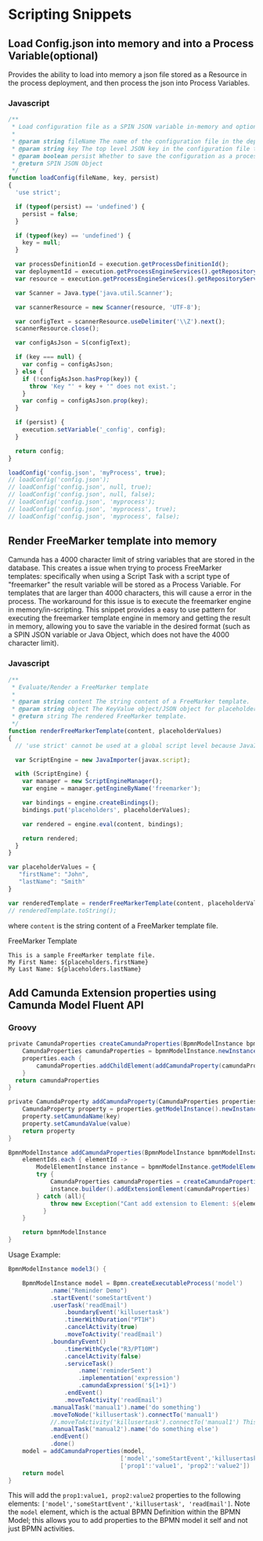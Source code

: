 # Scripting Snippets


## Load Config.json into memory and into a Process Variable(optional)

Provides the ability to load into memory a json file stored as a Resource in the process deployment, and then process the json into Process Variables.

### Javascript 

```javascript
/**
 * Load configuration file as a SPIN JSON variable in-memory and optionally as a process variable.
 *
 * @param string fileName The name of the configuration file in the deployment.
 * @param string key The top level JSON key in the configuration file that will be saved, and other keys/objects are omitted.
 * @param boolean persist Whether to save the configuration as a process variable.
 * @return SPIN JSON Object
 */
function loadConfig(fileName, key, persist)
{
  'use strict';

  if (typeof(persist) == 'undefined') {
    persist = false;
  }

  if (typeof(key) == 'undefined') {
    key = null;
  }

  var processDefinitionId = execution.getProcessDefinitionId();
  var deploymentId = execution.getProcessEngineServices().getRepositoryService().getProcessDefinition(processDefinitionId).getDeploymentId();
  var resource = execution.getProcessEngineServices().getRepositoryService().getResourceAsStream(deploymentId, fileName);

  var Scanner = Java.type('java.util.Scanner');

  var scannerResource = new Scanner(resource, 'UTF-8');

  var configText = scannerResource.useDelimiter('\\Z').next();
  scannerResource.close();

  var configAsJson = S(configText);

  if (key === null) {
    var config = configAsJson;
  } else {
    if (!configAsJson.hasProp(key)) {
      throw 'Key "' + key + '" does not exist.';
    }
    var config = configAsJson.prop(key);
  }

  if (persist) {
    execution.setVariable('_config', config);
  }

  return config;
}

loadConfig('config.json', 'myProcess', true);
// loadConfig('config.json');
// loadConfig('config.json', null, true);
// loadConfig('config.json', null, false);
// loadConfig('config.json', 'myprocess');
// loadConfig('config.json', 'myprocess', true);
// loadConfig('config.json', 'myprocess', false);

```


## Render FreeMarker template into memory

Camunda has a 4000 character limit of string variables that are stored in the database.  This creates a issue when trying to process FreeMarker templates: specifically when using a Script Task with a script type of "freemarker" the result variable will be stored as a Process Variable.  For templates that are larger than 4000 characters, this will cause a error in the process.  The workaround for this issue is to execute the freemarker engine in memory/in-scripting.  This snippet provides a easy to use pattern for executing the freemarker template engine in memory and getting the result in memory, allowing you to save the variable in the desired format (such as a SPIN JSON variable or Java Object, which does not have the 4000 character limit).

### Javascript

```javascript
/**
 * Evaluate/Render a FreeMarker template
 *
 * @param string content The string content of a FreeMarker template.
 * @param string object The KeyValue object/JSON object for placeholder bindings.
 * @return string The rendered FreeMarker template.
 */
function renderFreeMarkerTemplate(content, placeholderValues)
{
  // 'use strict' cannot be used at a global script level because JavaImporter's with(){} does not support it.

  var ScriptEngine = new JavaImporter(javax.script);

  with (ScriptEngine) {
    var manager = new ScriptEngineManager();
    var engine = manager.getEngineByName('freemarker');

    var bindings = engine.createBindings();
    bindings.put('placeholders', placeholderValues);

    var rendered = engine.eval(content, bindings);

    return rendered;
  }
}

var placeholderValues = {
   "firstName": "John",
   "lastName": "Smith"
}

var renderedTemplate = renderFreeMarkerTemplate(content, placeholderValues);
// renderedTemplate.toString();
```

where `content` is the string content of a FreeMarker template file.

FreeMarker Template

```
This is a sample FreeMarker template file.
My First Name: ${placeholders.firstName}
My Last Name: ${placeholders.lastName}
```


## Add Camunda Extension properties using Camunda Model Fluent API

### Groovy

```Groovy
private CamundaProperties createCamundaProperties(BpmnModelInstance bpmnModelInstance, Map<String,String> properties) {
    CamundaProperties camundaProperties = bpmnModelInstance.newInstance(CamundaProperties.class)
    properties.each {
        camundaProperties.addChildElement(addCamundaProperty(camundaProperties, it.getKey(), it.getValue()))
    }
  return camundaProperties
}

private CamundaProperty addCamundaProperty(CamundaProperties properties, String key, String value){
    CamundaProperty property = properties.getModelInstance().newInstance(CamundaProperty.class)
    property.setCamundaName(key)
    property.setCamundaValue(value)
    return property
}

BpmnModelInstance addCamundaProperties(BpmnModelInstance bpmnModelInstance, List<String> elementIds, Map<String, String> properties ){
    elementIds.each { elementId ->
        ModelElementInstance instance = bpmnModelInstance.getModelElementById(elementId)
        try {
            CamundaProperties camundaProperties = createCamundaProperties(bpmnModelInstance,properties)
            instance.builder().addExtensionElement(camundaProperties)
        } catch (all){
            throw new Exception("Cant add extension to Element: ${elementId}.  Error: ${all}")
          }
    }

    return bpmnModelInstance
}

```

Usage Example:

```groovy
BpmnModelInstance model3() {

    BpmnModelInstance model = Bpmn.createExecutableProcess('model')
            .name("Reminder Demo")
            .startEvent('someStartEvent')
            .userTask('readEmail')
                .boundaryEvent('killusertask')
                .timerWithDuration("PT1H")
                .cancelActivity(true)
                .moveToActivity('readEmail')
            .boundaryEvent()
                .timerWithCycle("R3/PT10M")
                .cancelActivity(false)
                .serviceTask()
                    .name('reminderSent')
                    .implementation('expression')
                    .camundaExpression('${1+1}')
                .endEvent()
                .moveToActivity('readEmail')
            .manualTask('manual1').name('do something')
            .moveToNode('killusertask').connectTo('manual1')
            //.moveToActivity('killusertask').connectTo('manual1') This does not work. Must use the moveToNode()
            .manualTask('manual2').name('do something else')
            .endEvent()
            .done()
    model = addCamundaProperties(model,
                                ['model','someStartEvent','killusertask', 'readEmail'],
                                ['prop1':'value1', 'prop2':'value2'])
    return model
}
```

This will add the `prop1:value1, prop2:value2` properties to the following elements: `['model','someStartEvent','killusertask', 'readEmail']`.  Note the `model` element, which is the actual BPMN Definition within the BPMN Model; this allows you to add properties to the BPMN model it self and not just BPMN activities.